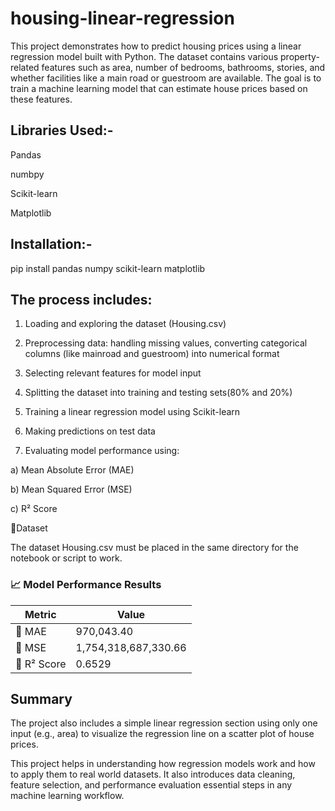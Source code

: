 # housing-linear-regression
This project demonstrates how to predict housing prices using a linear regression model built with Python. The dataset contains various property-related features such as area, number of bedrooms, bathrooms, stories, and whether facilities like a main road or guestroom are available.
The goal is to train a machine learning model that can estimate house prices based on these features.

Libraries Used:-
---------------

Pandas

numbpy

Scikit-learn

Matplotlib

Installation:-
------------

pip install pandas numpy scikit-learn matplotlib

The process includes:
------------------------------

1. Loading and exploring the dataset (Housing.csv)

2. Preprocessing data: handling missing values, converting categorical columns (like mainroad and guestroom) into numerical format

3. Selecting relevant features for model input

4. Splitting the dataset into training and testing sets(80% and 20%)

5. Training a linear regression model using Scikit-learn

6. Making predictions on test data

7. Evaluating model performance using:

a) Mean Absolute Error (MAE)

b) Mean Squared Error (MSE)

c) R² Score

📁Dataset

The dataset Housing.csv must be placed in the same directory for the notebook or script to work.

### 📈 Model Performance Results

| Metric        | Value                  |
|---------------|------------------------|
| 🔹 MAE         | 970,043.40             |
| 🔹 MSE         | 1,754,318,687,330.66   |
| 🔹 R² Score    | 0.6529                 |

Summary
---------------
The project also includes a simple linear regression section using only one input (e.g., area) to visualize the regression line on a scatter plot of house prices.

This project helps in understanding how regression models work and how to apply them to real world datasets. It also introduces data cleaning, feature selection, and performance evaluation essential steps in any machine learning workflow.
